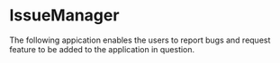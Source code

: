 # IssueManager
The following appication enables the users to report bugs and request feature to be added to the application in question.
